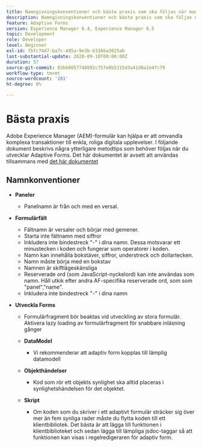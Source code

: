 ```yaml
---
title: Namngivningskonventioner och bästa praxis som ska följas när man skapar anpassningsbara formulär
description: Namngivningskonventioner och bästa praxis som ska följas när man skapar anpassningsbara formulär
feature: Adaptive Forms
version: Experience Manager 6.4, Experience Manager 6.5
topic: Development
role: Developer
level: Beginner
exl-id: fbfc74d7-ba7c-495a-9e3b-63166a3025ab
last-substantial-update: 2020-09-10T00:00:00Z
duration: 57
source-git-commit: 03b68057748892c757e0b5315d3a41d0a2e4fc79
workflow-type: tm+mt
source-wordcount: '281'
ht-degree: 0%

---
```


# Bästa praxis

Adobe Experience Manager (AEM)-formulär kan hjälpa er att omvandla komplexa transaktioner till enkla, roliga digitala upplevelser. I följande dokument beskrivs några ytterligare metodtips som behöver följas när du utvecklar Adaptive Forms. Det här dokumentet är avsett att användas tillsammans med [det här dokumentet](https://helpx.adobe.com/se/experience-manager/6-3/forms/using/adaptive-forms-best-practices.html#Overview)

## Namnkonventioner

* **Paneler**
   * Panelnamn är från och med en versal.

* **Formulärfält**
   * Fältnamn är versaler och börjar med gemener.
   * Starta inte fältnamn med siffror
   * Inkludera inte bindestreck &quot;-&quot; i dina namn. Dessa motsvarar ett minustecken i koden och fungerar som operatorer i koden.
   * Namn kan innehålla bokstäver, siffror, understreck och dollartecken.
   * Namn måste börja med en bokstav
   * Namnen är skiftlägeskänsliga
   * Reserverade ord (som JavaScript-nyckelord) kan inte användas som namn. Håll utkik efter andra AF-specifika reserverade ord, som   som &quot;panel&quot;,&quot;name&quot;.
   * Inkludera inte bindestreck &quot;-&quot; i dina namn
* **Utveckla Forms**
   * Formulärfragment bör beaktas vid utveckling av stora formulär. Aktivera lazy loading av formulärfragment för snabbare inläsning   gånger
   * **DataModel**
      * Vi rekommenderar att adaptiv form kopplas till lämplig datamodell

   * **Objekthändelser**
      * Kod som rör ett objekts synlighet ska alltid placeras i synlighetshändelsen för det objektet.
   * **Skript**
      * Om koden som du skriver i ett adaptivt formulär sträcker sig över mer än fem synliga rader måste du flytta koden till ett klientbibliotek. Det bästa är att lägga till funktionen i klientbiblioteket och sedan lägga till lämpliga jsdoc-taggar så att funktionen kan visas i regelredigeraren för adaptiv form.
